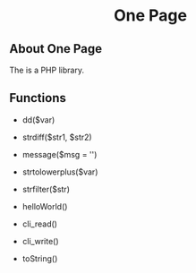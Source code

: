 <h1><p align="center">One Page</p></h1>

## About One Page
The is a PHP library.

## Functions
- dd($var)

- strdiff($str1, $str2)

- message($msg = '')

- strtolowerplus($var)

- strfilter($str)

- helloWorld()

- cli_read()

- cli_write()

- toString()